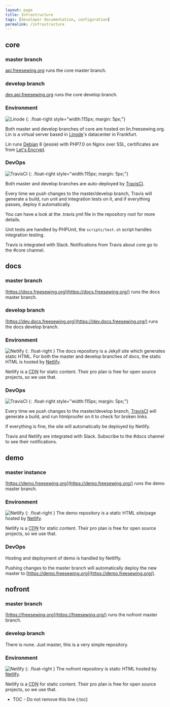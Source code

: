```yaml
---
layout: page
title: Infrastructure
tags: [developer documentation, configuration]
permalink: /infrastructure
---
```

## core

### master branch

[api.freesewing.org](https://api.freesewing.org/) runs the core master branch.

### develop branch

[dev.api.freesewing.org](https://dev.api.freesewing.org) runs the core develop branch.

### Environment
![Linode](https://www.linode.com/media/images/logos/standard/light/linode-logo_standard_light_small.png)
{: .float-right style="width:115px; margin: 5px;"}

Both master and develop branches of core are hosted on lin.freesewing.org.
Lin is a virtual server based in [Linode](https://www.linode.com/")'s datacenter in Frankfurt.

Lin runs [Debian](https://debian.org) 8 (jessie) with PHP7.0 on Nginx over SSL, 
certificates are from [Let's Encrypt](https://letsencrypt.org/).

### DevOps
![TravisCI](https://cdn.travis-ci.com/images/logos/Tessa-2-4913e90413586105249b4f55ca622ec8.png)
{: .float-right style="width:115px; margin: 5px;"}

Both master and develop branches are auto-deployed by [TravisCI](https://travis-ci.org/freesewing). 

Every time we push changes to the master/develop branch, Travis will generate a build,
run unit and integration tests on it, and if everything passes, deploy it automatically.

You can have a look at the .travis.yml file in the repository root for more details.

Unit tests are handled by PHPUnit, the `scripts/test.sh` script handles integration testing.

Travis is integrated with Slack. Notifications from Travis about core go to the #core channel.

## docs

### master branch

[https://docs.freesewing.org](https://docs.freesewing.org/) runs the docs master branch.

### develop branch

[https://dev.docs.freesewing.org](https://dev.docs.freesewing.org/) runs the docs develop branch.

### Environment

![Netlify](https://www.netlify.com/img/global/badges/netlify-color-bg.svg)
{: .float-right }
The docs repository is a Jekyll site which generates static HTML.
For both the master and develop branches of docs, the static HTML is hosted by 
[Netlify](https://www.netlify.com/).

Netlify is a <abbr title="Content Delivery Network">CDN</abbr> for static content.
Their pro plan is free for open source projects, so we use that.

### DevOps

![TravisCI](https://cdn.travis-ci.com/images/logos/Tessa-2-4913e90413586105249b4f55ca622ec8.png)
{: .float-right style="width:115px; margin: 5px;"}

Every time we push changes to the master/develop branch, [TravisCI](https://travis-ci.org/freesewing) 
will generate a build, and run htmlproofer on it to check for broken links.

If everything is fine, the site will automatically be deployed by Netlify.

Travis and Netlify are integrated with Slack. Subscribe to the #docs channel to see their notifications.

## demo

### master instance

[https://demo.freesewing.org](https://demo.freesewing.org/) runs the demo master branch.

### Environment

![Netlify](https://www.netlify.com/img/global/badges/netlify-color-bg.svg)
{: .float-right }
The demo repository is a static HTML site/page hosted by [Netlify](https://www.netlify.com/).

Netlify is a <abbr title="Content Delivery Network">CDN</abbr> for static content.
Their pro plan is free for open source projects, so we use that.

### DevOps

Hosting and deployment of demo is handled by Netlifly.

Pushing changes to the master branch will automatically deploy the 
new master to [https://demo.freesewing.org](https://demo.freesewing.org/).

## nofront

### master branch

[https://freesewing.org](https://freesewing.org/) runs the nofront master branch.

### develop branch

There is none. Just master, this is a very simple repository.

### Environment

![Netlify](https://www.netlify.com/img/global/badges/netlify-color-bg.svg)
{: .float-right }
The nofront repository is static HTML hosted by 
[Netlify](https://www.netlify.com/).

Netlify is a <abbr title="Content Delivery Network">CDN</abbr> for static content.
Their pro plan is free for open source projects, so we use that.

* TOC - Do not remove this line
{:toc}

